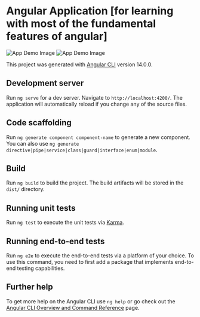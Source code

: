 # Angular Application [for learning with most of the fundamental features of angular]

![App Demo Image](https://github.com/badripaudel77/MyAngularApp/blob/main/src/assets/images/Screen%20Shot%202022-12-04%20at%209.54.01%20AM.png)
![App Demo Image](https://github.com/badripaudel77/MyAngularApp/blob/main/src/assets/images/Screen%20Shot%202022-12-04%20at%209.54.09%20AM.png)


This project was generated with [Angular CLI](https://github.com/angular/angular-cli) version 14.0.0.

## Development server

Run `ng serve` for a dev server. Navigate to `http://localhost:4200/`. The application will automatically reload if you change any of the source files.

## Code scaffolding

Run `ng generate component component-name` to generate a new component. You can also use `ng generate directive|pipe|service|class|guard|interface|enum|module`.

## Build

Run `ng build` to build the project. The build artifacts will be stored in the `dist/` directory.

## Running unit tests

Run `ng test` to execute the unit tests via [Karma](https://karma-runner.github.io).

## Running end-to-end tests

Run `ng e2e` to execute the end-to-end tests via a platform of your choice. To use this command, you need to first add a package that implements end-to-end testing capabilities.

## Further help

To get more help on the Angular CLI use `ng help` or go check out the [Angular CLI Overview and Command Reference](https://angular.io/cli) page.
